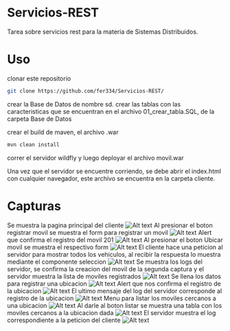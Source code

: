 # Servicios-REST
Tarea sobre servicios rest para la materia de Sistemas Distribuidos.
# Uso
clonar este repositorio
```sh
git clone https://github.com/fer334/Servicios-REST/
```

crear la Base de Datos de nombre sd.
crear las tablas con las caracteristicas que se encuentran en el archivo 01_crear_tabla.SQL, de la carpeta Base de Datos

crear el build de maven, el archivo .war
```sh
mvn clean install
```
correr el servidor wildfly y luego deployar el archivo movil.war

Una vez que el servidor se encuentre corriendo, se debe abrir el index.html con cualquier navegador, este archivo se encuentra en la carpeta cliente.

# Capturas
Se muestra la pagina principal del cliente
![Alt text](capturas/Captura&#32;de&#32;pantalla&#32;de&#32;2020-10-13&#32;01-48-50.png?raw=true "Optional Title") 
Al presionar el boton registrar movil se muestra el form para registrar un movil
![Alt text](capturas/Captura&#32;de&#32;pantalla&#32;de&#32;2020-10-13&#32;01-51-31.png?raw=true "Optional Title") 
Alert que confirma el registro del movil 201
![Alt text](capturas/Captura&#32;de&#32;pantalla&#32;de&#32;2020-10-13&#32;01-53-16.png?raw=true "Optional Title") 
Al presionar el boton Ubicar movil se muestra el respectivo form
![Alt text](capturas/Captura&#32;de&#32;pantalla&#32;de&#32;2020-10-13&#32;01-54-24.png?raw=true "Optional Title") 
El cliente hace una peticion al servidor para mostrar todos los vehiculos, al recibir la respuesta lo muestra mediante el componente seleccion
![Alt text](capturas/Captura&#32;de&#32;pantalla&#32;de&#32;2020-10-13&#32;01-54-26.png?raw=true "Optional Title") 
Se muestra los logs del servidor, se confirma la creacion del movil de la segunda captura y el servidor muestra la lista de moviles registrados
![Alt text](capturas/Captura&#32;de&#32;pantalla&#32;de&#32;2020-10-13&#32;01-54-56.png?raw=true "Optional Title") 
Se llena los datos para registrar una ubicacion
![Alt text](capturas/Captura&#32;de&#32;pantalla&#32;de&#32;2020-10-13&#32;01-55-24.png?raw=true "Optional Title") 
Alert que nos confirma el registro de la ubicacion 
![Alt text](capturas/Captura&#32;de&#32;pantalla&#32;de&#32;2020-10-13&#32;01-56-00.png?raw=true "Optional Title") 
El ultimo mensaje del log del servidor corresponde al registro de la ubicacion
![Alt text](capturas/Captura&#32;de&#32;pantalla&#32;de&#32;2020-10-13&#32;01-56-06.png?raw=true "Optional Title") 
Menu para listar los moviles cercanos a una ubicacion
![Alt text](capturas/Captura&#32;de&#32;pantalla&#32;de&#32;2020-10-13&#32;01-57-15.png?raw=true "Optional Title") 
Al darle al boton listar se muestra una tabla con los moviles cercanos a la ubicacion dada
![Alt text](capturas/Captura&#32;de&#32;pantalla&#32;de&#32;2020-10-13&#32;01-58-15.png?raw=true "Optional Title") 
El servidor muestra el log correspondiente a la peticion del cliente
![Alt text](capturas/Captura&#32;de&#32;pantalla&#32;de&#32;2020-10-13&#32;01-58-19.png?raw=true "Optional Title")
